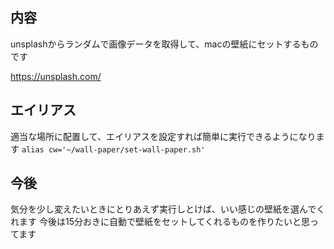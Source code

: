 
## 内容
unsplashからランダムで画像データを取得して、macの壁紙にセットするものです

https://unsplash.com/


## エイリアス
適当な場所に配置して、エイリアスを設定すれば簡単に実行できるようになります
`alias cw='~/wall-paper/set-wall-paper.sh'`

## 今後
気分を少し変えたいときにとりあえず実行しとけば、いい感じの壁紙を選んでくれます
今後は15分おきに自動で壁紙をセットしてくれるものを作りたいと思ってます
